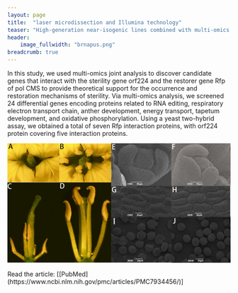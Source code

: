 ```yaml
---
layout: page
title:  "laser microdissection and Illumina technology"
teaser: "High-generation near-isogenic lines combined with multi-omics to study the mechanism of polima cytoplasmic male sterility"
header:
    image_fullwidth: "brnapus.png"
breadcrumb: true
---
```


In this study, we used multi-omics joint analysis to discover candidate genes that interact with the sterility gene orf224 and the restorer gene Rfp of pol CMS to provide theoretical support for the occurrence and restoration mechanisms of sterility. Via multi-omics analysis, we screened 24 differential genes encoding proteins related to RNA editing, respiratory electron transport chain, anther development, energy transport, tapetum development, and oxidative phosphorylation. Using a yeast two-hybrid assay, we obtained a total of seven Rfp interaction proteins, with orf224 protein covering five interaction proteins.
       

<div class="row">
    <div class="small-12 columns">
        <img src="/assets/img/research/wangbenqi2021_BMCpb.png">
    </div>
</div>

<br>
Read the article: [[PubMed](https://www.ncbi.nlm.nih.gov/pmc/articles/PMC7934456/)] 
